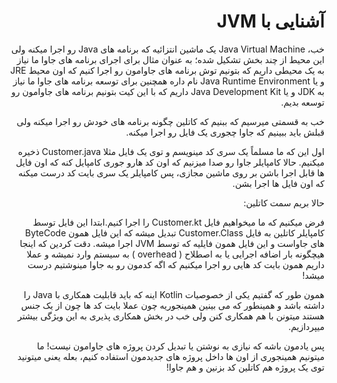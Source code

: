 <div dir="rtl">

# آشنایی با JVM

خب، Java Virtual Machine یک ماشین انتزائیه که برنامه های Java رو اجرا میکنه ولی این محیط از چند بخش تشکیل شده؛ به عنوان مثال برای اجرای برنامه های جاوا ما نیاز به یک محیطی داریم که بتونیم توش برنامه های جاوامون رو اجرا کنیم که اون محیط  JRE و یا Java Runtime Environment نام داره همچنین برای توسعه برنامه های جاوا ما نیاز به JDK و یا Java Development Kit داریم که با این کیت بتونیم برنامه های جاوامون رو توسعه بدیم.

خب به قسمتی میرسیم که ببنیم که کاتلین چگونه برنامه های خودش رو اجرا میکنه ولی قبلش باید ببینیم که جاوا چجوری یک فایل رو اجرا میکنه.

اول این که ما مسلماً یک سری کد مینویسم و  توی یک فایل مثلا Customer.java ذخیره میکنیم. حالا کامپایلر جاوا رو صدا میزنیم که اون کد هارو جوری کامپایل کنه که اون فایل ها قابل اجرا باشن بر روی ماشین مجازی، پس کامپایلر یک سری بایت کد درست میکنه که اون فایل ها اجرا بشن.

حالا بریم سمت کاتلین:

فرض میکنیم که ما میخواهیم فایل Customer.kt را اجرا کنیم.ابتدا این فایل توسط کامپایلر کاتلین به فایل Customer.Class تبدیل میشه که این فایل همون ByteCode های جاواست و این فایل همون فایلیه که توسط JVM اجرا میشه. دقت کردین که اینجا هیچگونه بار اضافه اجرایی یا به اصطلاح ( overhead ) به سیستم وارد نمیشه و عملا داریم همون بایت کد هایی رو اجرا میکنیم که اگه کدمون رو به جاوا مینوشتیم درست میشد!

همون طور که گفتیم یکی از خصوصیات Kotlin اینه که باید قابلیت همکاری با Java را داشته باشد و همینطور که می بینین همینجوریه چون عملا بایت کد ها چون از یک جنس هستند میتونن با هم همکاری کنن ولی خب در بخش همکاری پذیری به این ویژگی بیشتر میپردازیم.

پس یادمون باشه که نیازی به نوشتن یا تبدیل کردن پروژه های جاوامون نیست! ما میتونیم همینجوری از اون ها داخل پروژه های جدیدمون استفاده کنیم، بعله یعنی میتونید توی یک پروژه هم کاتلین کد بزنین و هم جاوا!

